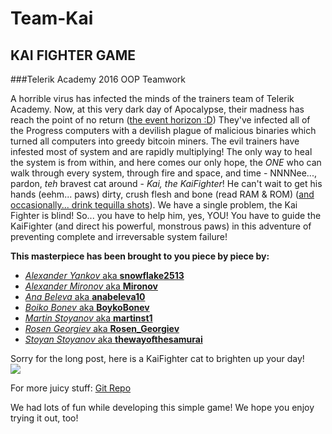 # Team-Kai
## KAI FIGHTER GAME
###Telerik Academy 2016 OOP Teamwork  

A horrible virus has infected the minds of the trainers team of Telerik Academy. Now, at this very dark day of Apocalypse, their madness has reach the point of no return ([the event horizon :D](https://en.wikipedia.org/wiki/Event_horizon)) They've infected all of the Progress computers with a devilish plague of malicious binaries which turned all computers into greedy bitcoin miners. The evil trainers have infested most of system and are rapidly multiplying! The only way to heal the system is from within, and here comes our only hope, the _ONE_ who can walk through every system, through fire and space, and time - NNNNee..., pardon, _teh_ bravest cat around - _Kai, the KaiFighter_! He can't wait to get his hands (eehm... paws) dirty, crush flesh and bone (read RAM & ROM) ([and occasionally... drink tequilla shots](http://www.wikihow.com/Drink-a-Tequila-Shot)). We have a single problem, the Kai Fighter is blind! So... you have to help him, yes, YOU! You have to guide the KaiFighter (and direct his powerful, monstrous paws) in this adventure of preventing complete and irreversable system failure!  

**This masterpiece has been brought to you piece by piece by:**
* [_Alexander Yankov_ aka **snowflake2513**](http://telerikacademy.com/Users/snowflake2513)
* [_Alexander Mironov_ aka **Mironov**](http://telerikacademy.com/Users/Mironov)
* [_Ana Beleva_ aka **anabeleva10**](http://telerikacademy.com/Users/anabeleva10)
* [_Boiko Bonev_ aka **BoykoBonev**](http://telerikacademy.com/Users/BoykoBonev)
* [_Martin Stoyanov_ aka **martinst1**](http://telerikacademy.com/Users/martinst1)
* [_Rosen Georgiev_ aka **Rosen_Georgiev**](http://telerikacademy.com/Users/Rosen_Georgiev)
* [_Stoyan Stoyanov_ aka **thewayofthesamurai**](http://telerikacademy.com/Users/thewayofthesamurai)

Sorry for the long post, here is a KaiFighter cat to brighten up your day!  
![](../kaifightercat.jpg)

For more juicy stuff: [Git Repo](https://github.com/StoyanStoyanov/Team-Kai)  

We had lots of fun while developing this simple game! We hope you enjoy trying it out, too!
